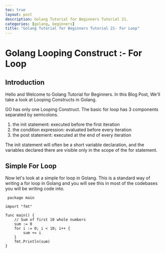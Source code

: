 ```yaml
---
toc: true
layout: post
description: Golang Tutorial for Beginners Tutorial 21.
categories: [golang, beginners]
title: "Golang Tutorial for Beginners Tutorial 21- For Loop"
---
```


# Golang Looping Construct :- For Loop

## Introduction

Hello and Welcome to Golang Tutorial for Beginners. In this Blog Post, We'll take a look at Looping Constructs in Golang.

GO has only one Looping Construct.
The basic for loop has 3 components separated by semicolons.

1. the init statement: executed before the first iteration
2. the condition expression: evaluated before every iteration
3. the post statement: executed at the end of every iteration

The init statement will often be a short variable declaration, and the variables declared there are visible only in the scope of the for statement.

## Simple For Loop

Now let's look at a simple for loop in Golang. This is a standard way of writing a for loop in Golang and you will see this in most of the codebases you will be writing code into.

```
 package main

import "fmt"

func main() {
    // Sum of first 10 whole numbers
	sum := 0
	for i := 0; i < 10; i++ {
		sum += i
	}
	fmt.Println(sum)
}
```
<script src="https://utteranc.es/client.js"
        repo="gshanbhag525/portfolio"
        issue-term="pathname"
        theme="github-light"
        crossorigin="anonymous"
        async>
</script>